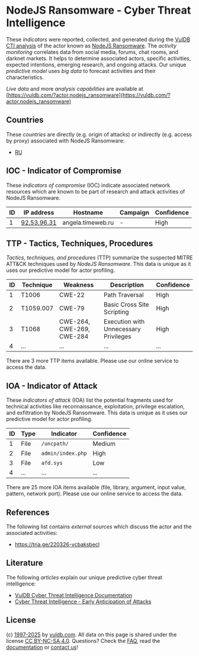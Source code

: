 # NodeJS Ransomware - Cyber Threat Intelligence

These _indicators_ were reported, collected, and generated during the [VulDB CTI analysis](https://vuldb.com/?kb.cti) of the actor known as [NodeJS Ransomware](https://vuldb.com/?actor.nodejs_ransomware). The _activity monitoring_ correlates data from social media, forums, chat rooms, and darknet markets. It helps to determine associated actors, specific activities, expected intentions, emerging research, and ongoing attacks. Our unique _predictive model_ uses _big data_ to forecast activities and their characteristics.

_Live data_ and more _analysis capabilities_ are available at [https://vuldb.com/?actor.nodejs_ransomware](https://vuldb.com/?actor.nodejs_ransomware)

## Countries

These _countries_ are directly (e.g. origin of attacks) or indirectly (e.g. access by proxy) associated with NodeJS Ransomware:

* [RU](https://vuldb.com/?country.ru)

## IOC - Indicator of Compromise

These _indicators of compromise_ (IOC) indicate associated network resources which are known to be part of research and attack activities of NodeJS Ransomware.

ID | IP address | Hostname | Campaign | Confidence
-- | ---------- | -------- | -------- | ----------
1 | [92.53.96.31](https://vuldb.com/?ip.92.53.96.31) | angela.timeweb.ru | - | High

## TTP - Tactics, Techniques, Procedures

_Tactics, techniques, and procedures_ (TTP) summarize the suspected MITRE ATT&CK techniques used by _NodeJS Ransomware_. This data is unique as it uses our predictive model for actor profiling.

ID | Technique | Weakness | Description | Confidence
-- | --------- | -------- | ----------- | ----------
1 | T1006 | CWE-22 | Path Traversal | High
2 | T1059.007 | CWE-79 | Basic Cross Site Scripting | High
3 | T1068 | CWE-264, CWE-269, CWE-284 | Execution with Unnecessary Privileges | High
4 | ... | ... | ... | ...

There are 3 more TTP items available. Please use our online service to access the data.

## IOA - Indicator of Attack

These _indicators of attack_ (IOA) list the potential fragments used for technical activities like reconnaissance, exploitation, privilege escalation, and exfiltration by NodeJS Ransomware. This data is unique as it uses our predictive model for actor profiling.

ID | Type | Indicator | Confidence
-- | ---- | --------- | ----------
1 | File | `/uncpath/` | Medium
2 | File | `admin/index.php` | High
3 | File | `afd.sys` | Low
4 | ... | ... | ...

There are 25 more IOA items available (file, library, argument, input value, pattern, network port). Please use our online service to access the data.

## References

The following list contains _external sources_ which discuss the actor and the associated activities:

* https://tria.ge/220326-vcbaksbecl

## Literature

The following _articles_ explain our unique predictive cyber threat intelligence:

* [VulDB Cyber Threat Intelligence Documentation](https://vuldb.com/?kb.cti)
* [Cyber Threat Intelligence - Early Anticipation of Attacks](https://www.scip.ch/en/?labs.20201022)

## License

(c) [1997-2025](https://vuldb.com/?kb.changelog) by [vuldb.com](https://vuldb.com/?kb.about). All data on this page is shared under the license [CC BY-NC-SA 4.0](https://creativecommons.org/licenses/by-nc-sa/4.0/). Questions? Check the [FAQ](https://vuldb.com/?kb.faq), read the [documentation](https://vuldb.com/?kb) or [contact us](https://vuldb.com/?contact)!
